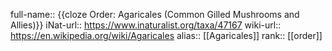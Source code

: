 

full-name:: {{cloze Order: Agaricales (Common Gilled Mushrooms and Allies)}}
iNat-url:: https://www.inaturalist.org/taxa/47167
wiki-url:: https://en.wikipedia.org/wiki/Agaricales
alias:: [[Agaricales]]
rank:: [[order]]